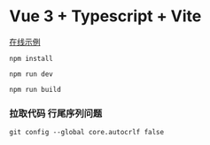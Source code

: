 # Vue 3 + Typescript + Vite

[在线示例](http://vue3-admin-template.nijia.online)

```
npm install

npm run dev

npm run build
```

### 拉取代码 行尾序列问题

```
git config --global core.autocrlf false
```
